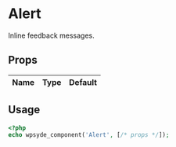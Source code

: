 # Alert

Inline feedback messages.

## Props

| Name | Type | Default |
|------|------|---------|


## Usage

```php
<?php
echo wpsyde_component('Alert', [/* props */]);
```
